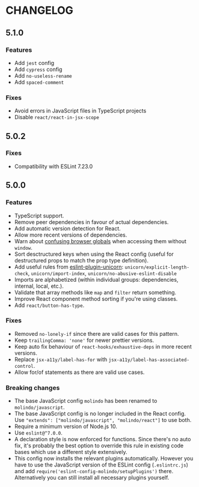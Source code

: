# CHANGELOG

## 5.1.0

### Features

 - Add `jest` config
 - Add `cypress` config
 - Add `no-useless-rename`
 - Add `spaced-comment`

### Fixes

 - Avoid errors in JavaScript files in TypeScript projects
 - Disable `react/react-in-jsx-scope`

## 5.0.2

### Fixes

 - Compatibility with ESLint 7.23.0

## 5.0.0

### Features

 - TypeScript support.
 - Remove peer dependencies in favour of actual dependencies.
 - Add automatic version detection for React.
 - Allow more recent versions of dependencies.
 - Warn about [confusing browser globals](https://www.npmjs.com/package/confusing-browser-globals) when accessing them without `window`.
 - Sort desctructured keys when using the React config (useful for destructured props to match the prop type definition).
 - Add useful rules from [eslint-plugin-unicorn](https://github.com/sindresorhus/eslint-plugin-unicorn): `unicorn/explicit-length-check`, `unicorn/import-index`, `unicorn/no-abusive-eslint-disable`
 - Imports are alphabetized (within individual groups: dependencies, internal, local, etc.).
 - Validate that array methods like `map` and `filter` return something.
 - Improve React component method sorting if you're using classes.
 - Add `react/button-has-type`.

### Fixes

 - Removed `no-lonely-if` since there are valid cases for this pattern.
 - Keep `trailingComma: 'none'` for newer prettier versions.
 - Keep auto fix behaviour of `react-hooks/exhaustive-deps` in more recent versions.
 - Replace `jsx-a11y/label-has-for` with `jsx-a11y/label-has-associated-control`.
 - Allow for/of statements as there are valid use cases.

### Breaking changes

 - The base JavaScript config `molindo` has been renamed to `molindo/javascript`.
 - The base JavaScript config is no longer included in the React config. Use `"extends": ["molindo/javascript", "molindo/react"]` to use both.
 - Require a minimum version of Node.js 10.
 - Use `eslint@^7.0.0`.
 - A declaration style is now enforced for functions. Since there's no auto fix, it's probably the best option to override this rule in existing code bases which use a different style extensively.
 - This config now installs the relevant plugins automatically. However you have to use the JavaScript version of the ESLint config (`.eslintrc.js`) and add `require('eslint-config-molindo/setupPlugins')` there. Alternatively you can still install all necessary plugins yourself.
